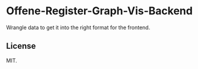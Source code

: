 # Offene-Register-Graph-Vis-Backend

Wrangle data to get it into the right format for the frontend.

## License

MIT.
